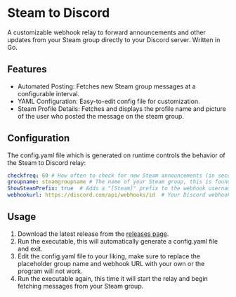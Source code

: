 # Steam to Discord

A customizable webhook relay to forward announcements and other updates from your Steam group directly to your Discord server. Written in Go.

## Features

* Automated Posting: Fetches new Steam group messages at a configurable interval.
* YAML Configuration: Easy-to-edit config file for customization.
* Steam Profile Details: Fetches and displays the profile name and picture of the user who posted the message on the steam group.

## Configuration

The config.yaml file which is generated on runtime  controls the behavior of the Steam to Discord relay:

```yaml
checkfreq: 60 # How often to check for new Steam announcements (in seconds)
groupname: steamgroupname # The name of your Steam group, this is found in the URL of your group
ShowSteamPrefix: true  # Adds a "[Steam]" prefix to the webhook username (true/false)
webhookurl: https://discord.com/api/webhooks/id  # Your Discord webhook URL, this can be found in the settings of your Discord server
```

## Usage

1. Download the latest release from the [releases page](https://github.com/MrEnder0/steam-to-discord).
2. Run the executable, this will automatically generate a config.yaml file and exit.
3. Edit the config.yaml file to your liking, make sure to replace the placeholder group name and webhook URL with your own or the program will not work.
4. Run the executable again, this time it will start the relay and begin fetching messages from your Steam group.
